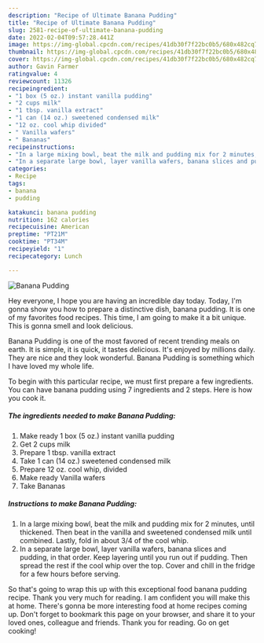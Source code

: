 ```yaml
---
description: "Recipe of Ultimate Banana Pudding"
title: "Recipe of Ultimate Banana Pudding"
slug: 2581-recipe-of-ultimate-banana-pudding
date: 2022-02-04T09:57:28.441Z
image: https://img-global.cpcdn.com/recipes/41db30f7f22bc0b5/680x482cq70/banana-pudding-recipe-main-photo.jpg
thumbnail: https://img-global.cpcdn.com/recipes/41db30f7f22bc0b5/680x482cq70/banana-pudding-recipe-main-photo.jpg
cover: https://img-global.cpcdn.com/recipes/41db30f7f22bc0b5/680x482cq70/banana-pudding-recipe-main-photo.jpg
author: Gavin Farmer
ratingvalue: 4
reviewcount: 11326
recipeingredient:
- "1 box (5 oz.) instant vanilla pudding"
- "2 cups milk"
- "1 tbsp. vanilla extract"
- "1 can (14 oz.) sweetened condensed milk"
- "12 oz. cool whip divided"
- " Vanilla wafers"
- " Bananas"
recipeinstructions:
- "In a large mixing bowl, beat the milk and pudding mix for 2 minutes, until thickened. Then beat in the vanilla and sweetened condensed milk until combined. Lastly, fold in about 3/4 of the cool whip."
- "In a separate large bowl, layer vanilla wafers, banana slices and pudding, in that order. Keep layering until you run out if pudding. Then spread the rest if the cool whip over the top. Cover and chill in the fridge for a few hours before serving."
categories:
- Recipe
tags:
- banana
- pudding

katakunci: banana pudding 
nutrition: 162 calories
recipecuisine: American
preptime: "PT21M"
cooktime: "PT34M"
recipeyield: "1"
recipecategory: Lunch

---
```



![Banana Pudding](https://img-global.cpcdn.com/recipes/41db30f7f22bc0b5/680x482cq70/banana-pudding-recipe-main-photo.jpg)

Hey everyone, I hope you are having an incredible day today. Today, I'm gonna show you how to prepare a distinctive dish, banana pudding. It is one of my favorites food recipes. This time, I am going to make it a bit unique. This is gonna smell and look delicious.



Banana Pudding is one of the most favored of recent trending meals on earth. It is simple, it is quick, it tastes delicious. It's enjoyed by millions daily. They are nice and they look wonderful. Banana Pudding is something which I have loved my whole life.


To begin with this particular recipe, we must first prepare a few ingredients. You can have banana pudding using 7 ingredients and 2 steps. Here is how you cook it.

<!--inarticleads1-->

##### The ingredients needed to make Banana Pudding:

1. Make ready 1 box (5 oz.) instant vanilla pudding
1. Get 2 cups milk
1. Prepare 1 tbsp. vanilla extract
1. Take 1 can (14 oz.) sweetened condensed milk
1. Prepare 12 oz. cool whip, divided
1. Make ready  Vanilla wafers
1. Take  Bananas




<!--inarticleads2-->

##### Instructions to make Banana Pudding:

1. In a large mixing bowl, beat the milk and pudding mix for 2 minutes, until thickened. Then beat in the vanilla and sweetened condensed milk until combined. Lastly, fold in about 3/4 of the cool whip.
1. In a separate large bowl, layer vanilla wafers, banana slices and pudding, in that order. Keep layering until you run out if pudding. Then spread the rest if the cool whip over the top. Cover and chill in the fridge for a few hours before serving.




So that's going to wrap this up with this exceptional food banana pudding recipe. Thank you very much for reading. I am confident you will make this at home. There's gonna be more interesting food at home recipes coming up. Don't forget to bookmark this page on your browser, and share it to your loved ones, colleague and friends. Thank you for reading. Go on get cooking!
